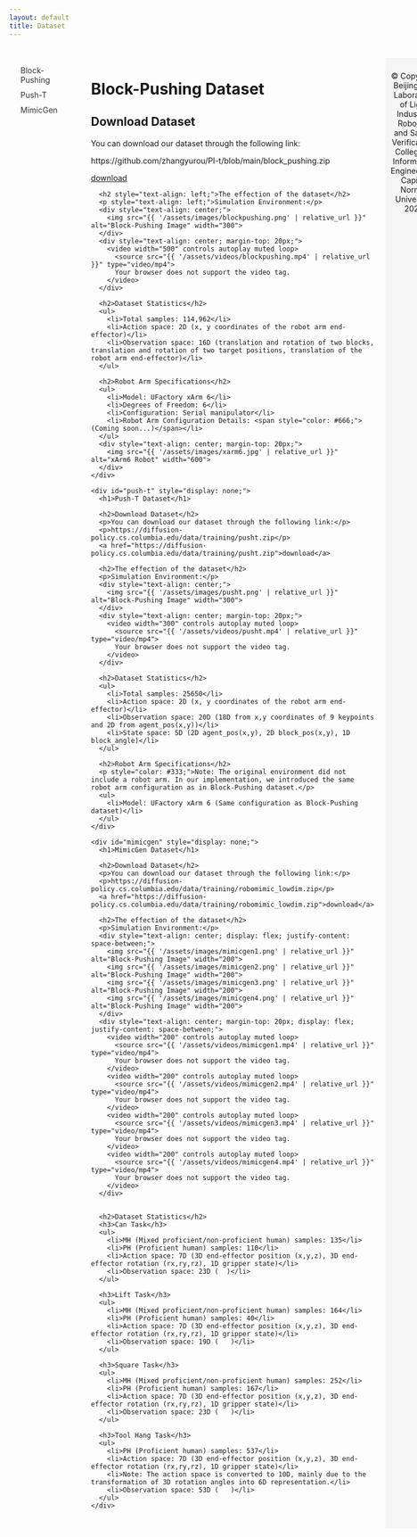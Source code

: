```yaml
---
layout: default
title: Dataset
---
```


<div class="dataset-page" style="display: flex; width: 100%;">
  <div class="dataset-sidebar" style="width: 200px; padding: 20px; margin-right: 20px;">
    <ul class="dataset-nav" style="list-style: none; padding: 0; text-align: left;">
      <li style="margin-bottom: 10px;">
        <a href="#block-pushing" class="active" style="text-decoration: none; color: #333;">Block-Pushing</a>
      </li>
      <li style="margin-bottom: 10px;">
        <a href="#push-t" style="text-decoration: none; color: #333;">Push-T</a>
      </li>
      <li style="margin-bottom: 10px;">
        <a href="#mimicgen" style="text-decoration: none; color: #333;">MimicGen</a>
      </li>
    </ul>
  </div>

  <div class="dataset-content" style="flex: 1; max-width: 1000px; padding: 20px;">
    <div id="block-pushing">
      <h1 style="text-align: left;">Block-Pushing Dataset</h1>
      <h2 style="text-align: left;">Download Dataset</h2>
      <p style="text-align: left;">You can download our dataset through the following link:</p>
      <p style="text-align: left;">https://github.com/zhangyurou/PI-t/blob/main/block_pushing.zip</p>
      <p style="text-align: left;"><a href="https://github.com/zhangyurou/PI-t/blob/main/block_pushing.zip">download</a></p>

      <h2 style="text-align: left;">The effection of the dataset</h2>
      <p style="text-align: left;">Simulation Environment:</p>
      <div style="text-align: center;">
        <img src="{{ '/assets/images/blockpushing.png' | relative_url }}" alt="Block-Pushing Image" width="300">
      </div>
      <div style="text-align: center; margin-top: 20px;">
        <video width="500" controls autoplay muted loop>
          <source src="{{ '/assets/videos/blockpushing.mp4' | relative_url }}" type="video/mp4">
          Your browser does not support the video tag.
        </video>
      </div>

      <h2>Dataset Statistics</h2>
      <ul>
        <li>Total samples: 114,962</li>
        <li>Action space: 2D (x, y coordinates of the robot arm end-effector)</li>
        <li>Observation space: 16D (translation and rotation of two blocks, translation and rotation of two target positions, translation of the robot arm end-effector)</li>
      </ul>

      <h2>Robot Arm Specifications</h2>
      <ul>
        <li>Model: UFactory xArm 6</li>
        <li>Degrees of Freedom: 6</li>
        <li>Configuration: Serial manipulator</li>
        <li>Robot Arm Configuration Details: <span style="color: #666;">(Coming soon...)</span></li>
      </ul>
      <div style="text-align: center; margin-top: 20px;">
        <img src="{{ '/assets/images/xarm6.jpg' | relative_url }}" alt="xArm6 Robot" width="600">
      </div>
    </div>

    <div id="push-t" style="display: none;">
      <h1>Push-T Dataset</h1>

      <h2>Download Dataset</h2>
      <p>You can download our dataset through the following link:</p>
      <p>https://diffusion-policy.cs.columbia.edu/data/training/pusht.zip</p>
      <a href="https://diffusion-policy.cs.columbia.edu/data/training/pusht.zip">download</a>

      <h2>The effection of the dataset</h2>
      <p>Simulation Environment:</p>
      <div style="text-align: center;">
        <img src="{{ '/assets/images/pusht.png' | relative_url }}" alt="Block-Pushing Image" width="300">
      </div>
      <div style="text-align: center; margin-top: 20px;">
        <video width="300" controls autoplay muted loop>
          <source src="{{ '/assets/videos/pusht.mp4' | relative_url }}" type="video/mp4">
          Your browser does not support the video tag.
        </video>
      </div>

      <h2>Dataset Statistics</h2>
      <ul>
        <li>Total samples: 25650</li>
        <li>Action space: 2D (x, y coordinates of the robot arm end-effector)</li>
        <li>Observation space: 20D (18D from x,y coordinates of 9 keypoints and 2D from agent_pos(x,y))</li>
        <li>State space: 5D (2D agent_pos(x,y), 2D block_pos(x,y), 1D block_angle)</li>
      </ul>

      <h2>Robot Arm Specifications</h2>
      <p style="color: #333;">Note: The original environment did not include a robot arm. In our implementation, we introduced the same robot arm configuration as in Block-Pushing dataset.</p>
      <ul>
        <li>Model: UFactory xArm 6 (Same configuration as Block-Pushing dataset)</li>
      </ul>
    </div>

    <div id="mimicgen" style="display: none;">
      <h1>MimicGen Dataset</h1>

      <h2>Download Dataset</h2>
      <p>You can download our dataset through the following link:</p>
      <p>https://diffusion-policy.cs.columbia.edu/data/training/robomimic_lowdim.zip</p>
      <a href="https://diffusion-policy.cs.columbia.edu/data/training/robomimic_lowdim.zip">download</a>

      <h2>The effection of the dataset</h2>
      <p>Simulation Environment:</p>
      <div style="text-align: center; display: flex; justify-content: space-between;">
        <img src="{{ '/assets/images/mimicgen1.png' | relative_url }}" alt="Block-Pushing Image" width="200">
        <img src="{{ '/assets/images/mimicgen2.png' | relative_url }}" alt="Block-Pushing Image" width="200">
        <img src="{{ '/assets/images/mimicgen3.png' | relative_url }}" alt="Block-Pushing Image" width="200">
        <img src="{{ '/assets/images/mimicgen4.png' | relative_url }}" alt="Block-Pushing Image" width="200">
      </div>
      <div style="text-align: center; margin-top: 20px; display: flex; justify-content: space-between;">
        <video width="200" controls autoplay muted loop>
          <source src="{{ '/assets/videos/mimicgen1.mp4' | relative_url }}" type="video/mp4">
          Your browser does not support the video tag.
        </video>
        <video width="200" controls autoplay muted loop>
          <source src="{{ '/assets/videos/mimicgen2.mp4' | relative_url }}" type="video/mp4">
          Your browser does not support the video tag.
        </video>
        <video width="200" controls autoplay muted loop>
          <source src="{{ '/assets/videos/mimicgen3.mp4' | relative_url }}" type="video/mp4">
          Your browser does not support the video tag.
        </video>
        <video width="200" controls autoplay muted loop>
          <source src="{{ '/assets/videos/mimicgen4.mp4' | relative_url }}" type="video/mp4">
          Your browser does not support the video tag.
        </video>
      </div>


      <h2>Dataset Statistics</h2>
      <h3>Can Task</h3>
      <ul>
        <li>MH (Mixed proficient/non-proficient human) samples: 135</li>
        <li>PH (Proficient human) samples: 110</li>
        <li>Action space: 7D (3D end-effector position (x,y,z), 3D end-effector rotation (rx,ry,rz), 1D gripper state)</li>
        <li>Observation space: 23D (  )</li>
      </ul>

      <h3>Lift Task</h3>
      <ul>
        <li>MH (Mixed proficient/non-proficient human) samples: 164</li>
        <li>PH (Proficient human) samples: 40</li>
        <li>Action space: 7D (3D end-effector position (x,y,z), 3D end-effector rotation (rx,ry,rz), 1D gripper state)</li>
        <li>Observation space: 19D (   )</li>
      </ul>

      <h3>Square Task</h3>
      <ul>
        <li>MH (Mixed proficient/non-proficient human) samples: 252</li>
        <li>PH (Proficient human) samples: 167</li>
        <li>Action space: 7D (3D end-effector position (x,y,z), 3D end-effector rotation (rx,ry,rz), 1D gripper state)</li>
        <li>Observation space: 23D (   )</li>
      </ul>

      <h3>Tool Hang Task</h3>
      <ul>
        <li>PH (Proficient human) samples: 537</li>
        <li>Action space: 7D (3D end-effector position (x,y,z), 3D end-effector rotation (rx,ry,rz), 1D gripper state)</li>
        <li>Note: The action space is converted to 10D, mainly due to the transformation of 3D rotation angles into 6D representation.</li>
        <li>Observation space: 53D (   )</li>
      </ul>
    </div>
  </div>
</div>

<script>
document.querySelectorAll('.dataset-nav a').forEach(link => {
    link.addEventListener('click', function(e) {
        e.preventDefault();
        // 隐藏所有内容
        document.querySelectorAll('.dataset-content > div').forEach(div => {
            div.style.display = 'none';
        });
        // 显示选中的内容
        document.querySelector(this.getAttribute('href')).style.display = 'block';
        // 更新active状态
        document.querySelectorAll('.dataset-nav a').forEach(a => {
            a.classList.remove('active');
        });
        this.classList.add('active');
    });
});
</script>

<footer style="text-align: center; margin-top: 20px; padding: 10px; background-color: #f5f5f5;">
    <p>© Copyright Beijing Key Laboratory of Light Industrial Robotics and Safety Verification, College of Information Engineering, Capital Normal University 2025</p>
</footer>


